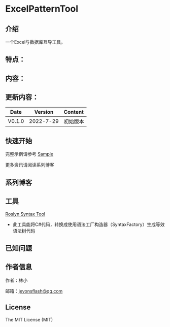 # ExcelPatternTool
## 介绍

一个Excel与数据库互导工具。

## 特点：


## 内容：



## 更新内容：


Date | Version | Content
:----------: | :-----------: | :-----------
V0.1.0         | 2022-7-29     | 初始版本


## 快速开始

完整示例请参考 [Sample]()

更多资讯请阅读系列博客

## 系列博客


## 工具

[Roslyn Syntax Tool](https://github.com/MatoApps/RoslynSyntaxTool)

* 此工具能将C#代码，转换成使用语法工厂构造器（SyntaxFactory）生成等效语法树代码


## 已知问题


## 作者信息

作者：林小

邮箱：jevonsflash@qq.com



## License

The MIT License (MIT)
